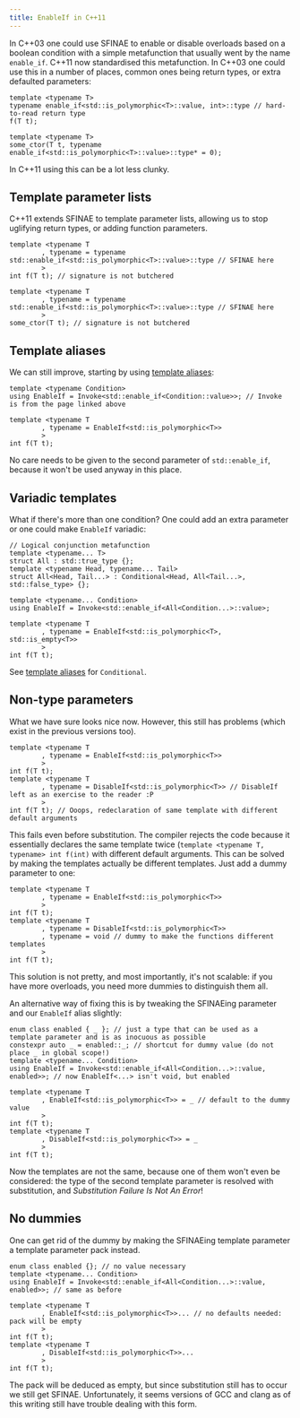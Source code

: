 ```yaml
---
title: EnableIf in C++11
---
```

In C++03 one could use SFINAE to enable or disable overloads based on a boolean condition with a simple
metafunction that usually went by the name `enable_if`. C++11 now standardised this metafunction.
In C++03 one could use this in a number of places, common ones being return types, or extra defaulted parameters:

```
template <typename T>
typename enable_if<std::is_polymorphic<T>::value, int>::type // hard-to-read return type
f(T t);

template <typename T>
some_ctor(T t, typename enable_if<std::is_polymorphic<T>::value>::type* = 0);
```

In C++11 using this can be a lot less clunky.

## Template parameter lists

C++11 extends SFINAE to template parameter lists, allowing us to stop uglifying return types, or adding function parameters.

```
template <typename T
        , typename = typename std::enable_if<std::is_polymorphic<T>::value>::type // SFINAE here
        >
int f(T t); // signature is not butchered

template <typename T
        , typename = typename std::enable_if<std::is_polymorphic<T>::value>::type // SFINAE here
        >
some_ctor(T t); // signature is not butchered
```

## Template aliases

We can still improve, starting by using [template aliases](/cpp/reducing-pain-with-aliases):

```
template <typename Condition>
using EnableIf = Invoke<std::enable_if<Condition::value>>; // Invoke is from the page linked above

template <typename T
        , typename = EnableIf<std::is_polymorphic<T>>
        >
int f(T t);
```

No care needs to be given to the second parameter of `std::enable_if`, because it won't be used anyway in this place.

## Variadic templates

What if there's more than one condition? One could add an extra parameter or one could make `EnableIf` variadic:

```
// Logical conjunction metafunction
template <typename... T>
struct All : std::true_type {};
template <typename Head, typename... Tail>
struct All<Head, Tail...> : Conditional<Head, All<Tail...>, std::false_type> {};

template <typename... Condition>
using EnableIf = Invoke<std::enable_if<All<Condition...>::value>;

template <typename T
        , typename = EnableIf<std::is_polymorphic<T>, std::is_empty<T>>
        >
int f(T t);
```

See [template aliases](/cpp/reducing-pain-with-aliases) for `Conditional`.

## Non-type parameters

What we have sure looks nice now. However, this still has problems (which exist in the previous versions too).

```
template <typename T
        , typename = EnableIf<std::is_polymorphic<T>>
        >
int f(T t);
template <typename T
        , typename = DisableIf<std::is_polymorphic<T>> // DisableIf left as an exercise to the reader :P
        >
int f(T t); // Ooops, redeclaration of same template with different default arguments
```

This fails even before substitution. The compiler rejects the code because it essentially declares the same template
twice (`template <typename T, typename> int f(int)` with different default arguments. This can be solved by making
the templates actually be different templates. Just add a dummy parameter to one:

```
template <typename T
        , typename = EnableIf<std::is_polymorphic<T>>
        >
int f(T t);
template <typename T
        , typename = DisableIf<std::is_polymorphic<T>>
        , typename = void // dummy to make the functions different templates
        >
int f(T t);
```

This solution is not pretty, and most importantly, it's not scalable: if you have more overloads, you need more dummies to distinguish them all.

An alternative way of fixing this is by tweaking the SFINAEing parameter and our `EnableIf` alias slightly:

```
enum class enabled { _ }; // just a type that can be used as a template parameter and is as inocuous as possible
constexpr auto _ = enabled::_; // shortcut for dummy value (do not place _ in global scope!)
template <typename... Condition>
using EnableIf = Invoke<std::enable_if<All<Condition...>::value, enabled>>; // now EnableIf<...> isn't void, but enabled

template <typename T
        , EnableIf<std::is_polymorphic<T>> = _ // default to the dummy value
        >
int f(T t);
template <typename T
        , DisableIf<std::is_polymorphic<T>> = _
        >
int f(T t);
```

Now the templates are not the same, because one of them won't even be considered: the type of the second template
parameter is resolved with substitution, and *Substitution Failure Is Not An Error*!

## No dummies

One can get rid of the dummy by making the SFINAEing template parameter a template parameter pack instead.

```
enum class enabled {}; // no value necessary
template <typename... Condition>
using EnableIf = Invoke<std::enable_if<All<Condition...>::value, enabled>>; // same as before

template <typename T
        , EnableIf<std::is_polymorphic<T>>... // no defaults needed: pack will be empty
        >
int f(T t);
template <typename T
        , DisableIf<std::is_polymorphic<T>>...
        >
int f(T t);
```

The pack will be deduced as empty, but since substitution still has to occur we still get SFINAE.
Unfortunately, it seems versions of GCC and clang as of this writing still have trouble dealing with this form.
